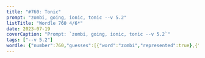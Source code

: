 ```yaml
---
title: "#760: Tonic"
prompt: "zombi, going, ionic, tonic --v 5.2"
listTitle: "Wordle 760 4/6*"
date: 2023-07-19
coverCaption: "Prompt: `zombi, going, ionic, tonic --v 5.2`"
tags: ["--v 5.2"]
wordle: {"number":760,"guesses":[{"word":"zombi","represented":true},{"word":"going","represented":null},{"word":"ionic","represented":null},{"word":"tonic","represented":true}],"yes_count":2}
---
```

